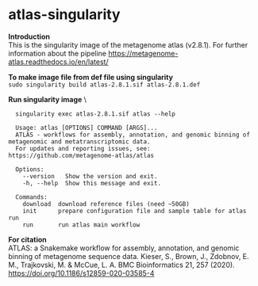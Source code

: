 # atlas-singularity
<p align="justify">

**Introduction** \
This is the singularity image of the metagenome atlas (v2.8.1). For further information about the pipeline https://metagenome-atlas.readthedocs.io/en/latest/

**To make image file from def file using singularity** \
`sudo singularity build atlas-2.8.1.sif atlas-2.8.1.def`

**Run singularity image** \
```
  singularity exec atlas-2.8.1.sif atlas --help
  
  Usage: atlas [OPTIONS] COMMAND [ARGS]...
  ATLAS - workflows for assembly, annotation, and genomic binning of metagenomic and metatranscriptomic data.
  For updates and reporting issues, see: https://github.com/metagenome-atlas/atlas
  
  Options:
    --version   Show the version and exit.
    -h, --help  Show this message and exit. 

  Commands:
    download  download reference files (need ~50GB)
    init      prepare configuration file and sample table for atlas run
    run       run atlas main workflow
```

**For citation** \
ATLAS: a Snakemake workflow for assembly, annotation, and genomic binning of metagenome sequence data. Kieser, S., Brown, J., Zdobnov, E. M., Trajkovski, M. & McCue, L. A. BMC Bioinformatics 21, 257 (2020). https://doi.org/10.1186/s12859-020-03585-4
